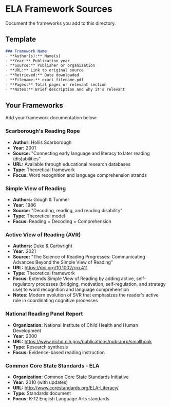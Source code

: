 # ELA Framework Sources

Document the frameworks you add to this directory.

## Template

```markdown
### Framework Name
- **Author(s):** Name(s)
- **Year:** Publication year
- **Source:** Publisher or organization
- **URL:** Link to original source
- **Retrieved:** Date downloaded
- **Filename:** exact_filename.pdf
- **Pages:** Total pages or relevant section
- **Notes:** Brief description and why it's relevant
```

## Your Frameworks

Add your framework documentation below:

### Scarborough's Reading Rope
- **Author:** Hollis Scarborough
- **Year:** 2001
- **Source:** "Connecting early language and literacy to later reading (dis)abilities"
- **URL:** Available through educational research databases
- **Type:** Theoretical framework
- **Focus:** Word recognition and language comprehension strands

### Simple View of Reading
- **Authors:** Gough & Tunmer
- **Year:** 1986
- **Source:** "Decoding, reading, and reading disability"
- **Type:** Theoretical model
- **Focus:** Reading = Decoding × Comprehension

### Active View of Reading (AVR)
- **Authors:** Duke & Cartwright
- **Year:** 2021
- **Source:** "The Science of Reading Progresses: Communicating Advances Beyond the Simple View of Reading"
- **URL:** https://doi.org/10.1002/rrq.411
- **Type:** Theoretical framework
- **Focus:** Extends Simple View of Reading by adding active, self-regulatory processes (bridging, motivation, self-regulation, and strategy use) to word recognition and language comprehension
- **Notes:** Modern evolution of SVR that emphasizes the reader's active role in coordinating cognitive processes

### National Reading Panel Report
- **Organization:** National Institute of Child Health and Human Development
- **Year:** 2000
- **URL:** https://www.nichd.nih.gov/publications/pubs/nrp/smallbook
- **Type:** Research synthesis
- **Focus:** Evidence-based reading instruction

### Common Core State Standards - ELA
- **Organization:** Common Core State Standards Initiative
- **Year:** 2010 (with updates)
- **URL:** http://www.corestandards.org/ELA-Literacy/
- **Type:** Standards document
- **Focus:** K-12 English Language Arts standards